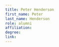 ```yaml
---
title: Peter Henderson
first_name: Peter
last_name: Henderson
role: alumni
affiliation:
degree:
link:
---
```

